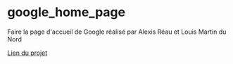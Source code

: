 # google_home_page
Faire la page d'accueil de Google réalisé par Alexis Réau et Louis Martin du Nord

<a href="https://alexisreau97.github.io/google_home_page/">Lien du projet</a>
